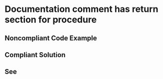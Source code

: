 # Documentation comment has return section for procedure

## Noncompliant Code Example

## Compliant Solution

## See

